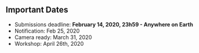 

## Important Dates

- Submissions deadline:         **February 14, 2020, 23h59 - Anywhere on Earth**
- Notification:                 Feb 25, 2020
- Camera ready:                 March 31, 2020
- Workshop:                     April 26th, 2020
